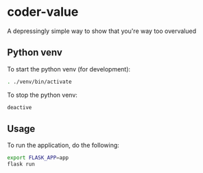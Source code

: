 # coder-value
A depressingly simple way to show that you're way too overvalued

## Python venv

To start the python venv (for development):

```bash
. ./venv/bin/activate
```

To stop the python venv:

```bash
deactive
```

## Usage

To run the application, do the following:
```bash
export FLASK_APP=app
flask run
```
